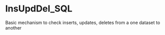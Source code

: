 InsUpdDel_SQL
=============

Basic mechanism to check inserts, updates, deletes from a one dataset to another
